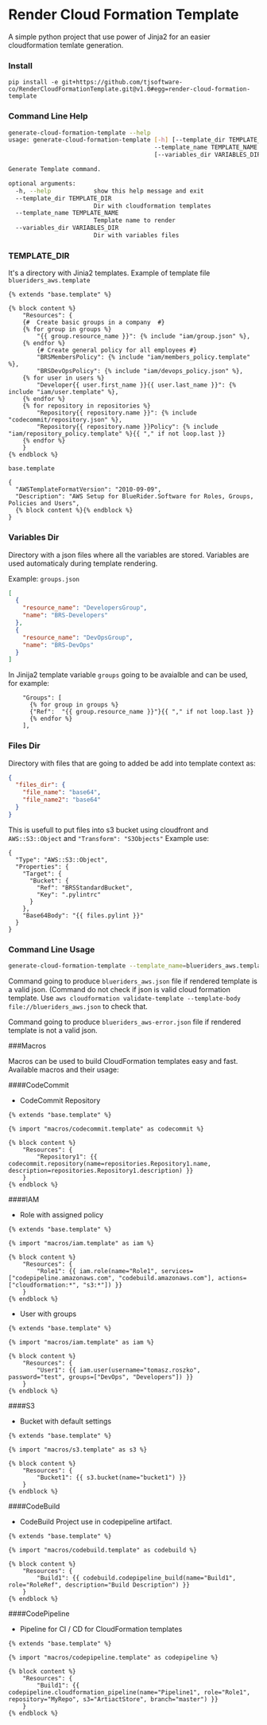 # Render Cloud Formation Template

A simple python project that use power of Jinja2 for an easier cloudformation temlate generation.

### Install

`pip install -e git+https://github.com/tjsoftware-co/RenderCloudFormationTemplate.git@v1.0#egg=render-cloud-formation-template`
### Command Line Help

```bash
generate-cloud-formation-template --help
usage: generate-cloud-formation-template [-h] [--template_dir TEMPLATE_DIR]
                                         --template_name TEMPLATE_NAME
                                         [--variables_dir VARIABLES_DIR]

Generate Template command.

optional arguments:
  -h, --help            show this help message and exit
  --template_dir TEMPLATE_DIR
                        Dir with cloudformation templates
  --template_name TEMPLATE_NAME
                        Template name to render
  --variables_dir VARIABLES_DIR
                        Dir with variables files
```

### TEMPLATE_DIR
It's a directory with Jinia2 templates. Example of template file
`blueriders_aws.template`
```jinja2
{% extends "base.template" %}

{% block content %}
    "Resources": {
    {#  Create basic groups in a company  #}
    {% for group in groups %}
        "{{ group.resource_name }}": {% include "iam/group.json" %},
    {% endfor %}
        {# Create general policy for all employees #}
        "BRSMembersPolicy": {% include "iam/members_policy.template" %},
        "BRSDevOpsPolicy": {% include "iam/devops_policy.json" %},
    {% for user in users %}
        "Developer{{ user.first_name }}{{ user.last_name }}": {% include "iam/user.template" %},
    {% endfor %}
    {% for repository in repositories %}
        "Repository{{ repository.name }}": {% include "codecommit/repository.json" %},
        "Repository{{ repository.name }}Policy": {% include "iam/repository_policy.template" %}{{ "," if not loop.last }}
    {% endfor %}
    }
{% endblock %}
```

`base.template`
```jinja2
{
  "AWSTemplateFormatVersion": "2010-09-09",
  "Description": "AWS Setup for BlueRider.Software for Roles, Groups, Policies and Users",
  {% block content %}{% endblock %}
}
```

### Variables Dir
Directory with a json files where all the variables are stored. Variables are used automaticaly during
template rendering. 

Example: `groups.json`
```json
[
  {
    "resource_name": "DevelopersGroup",
    "name": "BRS-Developers"
  },
  {
    "resource_name": "DevOpsGroup",
    "name": "BRS-DevOps"
  }
]
```
In Jinija2 template variable `groups` going to be avaialble and can be used, for example:
```jinja2
    "Groups": [
      {% for group in groups %}
      {"Ref":  "{{ group.resource_name }}"}{{ "," if not loop.last }}
      {% endfor %}
    ],
```

### Files Dir
Directory with files that are going to added be add into template context as:
```json
{
  "files_dir": {
    "file_name": "base64",
    "file_name2": "base64"
  }
}
```
This is usefull to put files into s3 bucket using cloudfront and `AWS::S3::Object` and `"Transform": "S3Objects"`
Example use:
```jinja2
{
  "Type": "AWS::S3::Object",
  "Properties": {
    "Target": {
      "Bucket": {
        "Ref": "BRSStandardBucket",
        "Key": ".pylintrc"
      }
    },
    "Base64Body": "{{ files.pylint }}"
  }
}
```


### Command Line Usage

```bash
generate-cloud-formation-template --template_name=blueriders_aws.template
```

Command going to produce `blueriders_aws.json` file if rendered template is a valid json. 
(Command do not check if json is valid cloud formation template. 
Use `aws cloudformation validate-template --template-body file://blueriders_aws.json` to check that. 

Command going to produce `blueriders_aws-error.json` file if rendered template is not a valid json.


###Macros

Macros can be used to build CloudFormation templates easy and fast.
Available macros and their usage:

####CodeCommit

* CodeCommit Repository

```jinja2
{% extends "base.template" %}

{% import "macros/codecommit.template" as codecommit %}

{% block content %}
    "Resources": {
        "Repository1": {{ codecommit.repository(name=repositories.Repository1.name, description=repositories.Repository1.description) }}
    }
{% endblock %}
```

####IAM

* Role with assigned policy

```jinja2
{% extends "base.template" %}

{% import "macros/iam.template" as iam %}

{% block content %}
    "Resources": {
        "Role1": {{ iam.role(name="Role1", services=["codepipeline.amazonaws.com", "codebuild.amazonaws.com"], actions=["cloudformation:*", "s3:*"]) }}
    }
{% endblock %}
```

* User with groups

```jinja2
{% extends "base.template" %}

{% import "macros/iam.template" as iam %}

{% block content %}
    "Resources": {
        "User1": {{ iam.user(username="tomasz.roszko", password="test", groups=["DevOps", "Developers"]) }}
    }
{% endblock %}
```

####S3

* Bucket with default settings

```jinja2
{% extends "base.template" %}

{% import "macros/s3.template" as s3 %}

{% block content %}
    "Resources": {
        "Bucket1": {{ s3.bucket(name="bucket1") }}
    }
{% endblock %}
```

####CodeBuild

* CodeBuild Project use in codepipeline artifact.
```jinja2
{% extends "base.template" %}

{% import "macros/codebuild.template" as codebuild %}

{% block content %}
    "Resources": {
        "Build1": {{ codebuild.codepipeline_build(name="Build1", role="RoleRef", description="Build Description") }}
    }
{% endblock %}
```

####CodePipeline

* Pipeline for CI / CD for CloudFormation templates
```jinja2
{% extends "base.template" %}

{% import "macros/codepipeline.template" as codepipeline %}

{% block content %}
    "Resources": {
        "Build1": {{ codepipeline.cloudformation_pipeline(name="Pipeline1", role="Role1", repository="MyRepo", s3="ArtiactStore", branch="master") }}
    }
{% endblock %}
``` 